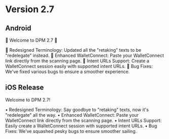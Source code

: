 # Version 2.7

## Android
🚀 Welcome to DPM 2.7 🚀

🔄 Redesigned Terminology: Updated all the "retaking" texts to be "redelegate" instead.
📎 Enhanced WalletConnect: Paste your WalletConnect link directly from the scanning page.
🔗 Intent URLs Support: Create a WalletConnect session easily with supported intent URLs.
🐞 Bug Fixes: We've fixed various bugs to ensure a smoother experience.

## iOS Release
Welcome to DPM 2.7!

• Redesigned Terminology: Say goodbye to "retaking" texts, now it's "redelegate" all the way.
• Enhanced WalletConnect: Paste your WalletConnect link directly from the scanning page.
• Intent URLs Support: Easily create a WalletConnect session with supported intent URLs.
• Bug Fixes: We've squashed pesky bugs to ensure smoother sailing.